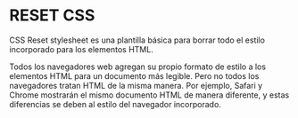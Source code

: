 # **RESET CSS**

CSS Reset stylesheet es una plantilla básica para borrar todo el estilo incorporado para los elementos HTML.

Todos los navegadores web agregan su propio formato de estilo a los elementos HTML para un documento más legible. Pero no todos los navegadores tratan HTML de la misma manera. Por ejemplo, Safari y Chrome mostrarán el mismo documento HTML de manera diferente, y estas diferencias se deben al estilo del navegador incorporado.
